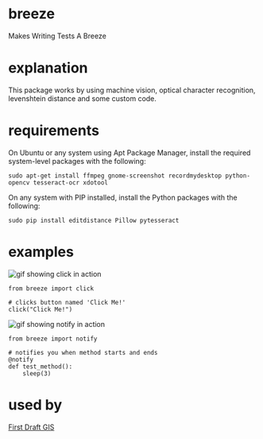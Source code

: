 # breeze
Makes Writing Tests A Breeze

# explanation
This package works by using machine vision, optical character recognition, levenshtein distance and some custom code.


# requirements
On Ubuntu or any system using Apt Package Manager, install the required system-level packages with the following:
```
sudo apt-get install ffmpeg gnome-screenshot recordmydesktop python-opencv tesseract-ocr xdotool
```
On any system with PIP installed, install the Python packages with the following:
```
sudo pip install editdistance Pillow pytesseract
```

# examples
![gif showing click in action](https://raw.githubusercontent.com/DanielJDufour/breeze/master/gifs/clickbutton.gif)
```
from breeze import click

# clicks button named 'Click Me!'
click("Click Me!")
```



![gif showing notify in action](https://raw.githubusercontent.com/DanielJDufour/breeze/master/gifs/notify.gif)
```
from breeze import notify

# notifies you when method starts and ends
@notify
def test_method():
    sleep(3)
```

# used by
[First Draft GIS](http://firstdraftgis.com)

